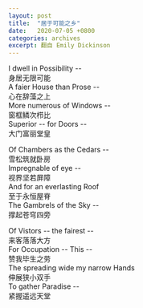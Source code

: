 ```yaml
---
layout: post
title:  "居于可能之乡"
date:   2020-07-05 +0800
categories: archives
excerpt: 翻自 Emily Dickinson
---
```


I dwell in Possibility --<br>
身居无限可能<br>
A faier House than Prose --<br>
心在辞藻之上<br>
More numerous of Windows --<br>
窗框鳞次栉比<br>
Superior -- for Doors --<br>
大门富丽堂皇<br>

Of Chambers as the Cedars --<br>
雪松筑就卧房<br>
Impregnable of eye --<br>
视界坚若屏障<br>
And for an everlasting Roof<br>
至于永恒屋脊<br>
The Gambrels of the Sky --<br>
撑起苍穹四旁<br>

Of Vistors -- the fairest --<br>
来客落落大方<br>
For Occupation -- This --<br>
赞我毕生之劳<br>
The spreading wide my narrow Hands<br>
伸展狭小双手<br>
To gather Paradise --<br>
紧握遥远天堂
